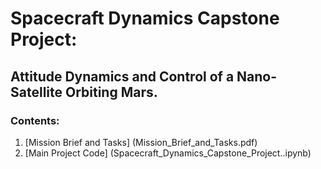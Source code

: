 
# Spacecraft Dynamics Capstone Project:
## Attitude Dynamics and Control of a Nano-Satellite Orbiting Mars.

### Contents:
1) [Mission Brief and Tasks] (Mission_Brief_and_Tasks.pdf)
2) [Main Project Code] (Spacecraft_Dynamics_Capstone_Project..ipynb)


